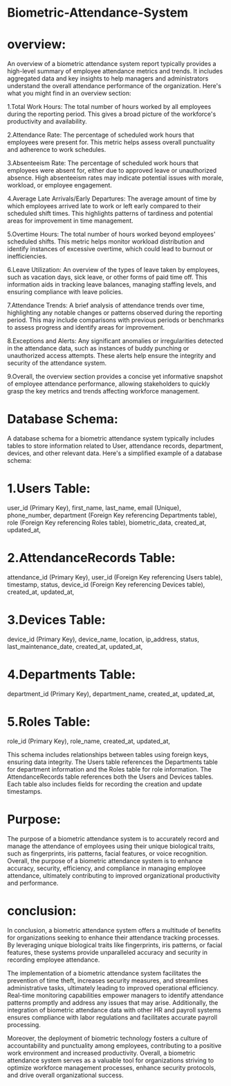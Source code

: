 #  Biometric-Attendance-System
#  overview:
An overview of a biometric attendance system report typically provides a high-level summary of employee attendance metrics and trends. It includes aggregated data and key insights to help managers and administrators understand the overall attendance performance of the organization. Here's what you might find in an overview section:

1.Total Work Hours: The total number of hours worked by all employees during the reporting period. This gives a broad picture of the workforce's productivity and availability.

2.Attendance Rate: The percentage of scheduled work hours that employees were present for. This metric helps assess overall punctuality and adherence to work schedules.

3.Absenteeism Rate: The percentage of scheduled work hours that employees were absent for, either due to approved leave or unauthorized absence. High absenteeism rates may indicate potential issues with morale, workload, or employee engagement.

4.Average Late Arrivals/Early Departures: The average amount of time by which employees arrived late to work or left early compared to their scheduled shift times. This highlights patterns of tardiness and potential areas for improvement in time management.

5.Overtime Hours: The total number of hours worked beyond employees' scheduled shifts. This metric helps monitor workload distribution and identify instances of excessive overtime, which could lead to burnout or inefficiencies.

6.Leave Utilization: An overview of the types of leave taken by employees, such as vacation days, sick leave, or other forms of paid time off. This information aids in tracking leave balances, managing staffing levels, and ensuring compliance with leave policies.

7.Attendance Trends: A brief analysis of attendance trends over time, highlighting any notable changes or patterns observed during the reporting period. This may include comparisons with previous periods or benchmarks to assess progress and identify areas for improvement.

8.Exceptions and Alerts: Any significant anomalies or irregularities detected in the attendance data, such as instances of buddy punching or unauthorized access attempts. These alerts help ensure the integrity and security of the attendance system.

9.Overall, the overview section provides a concise yet informative snapshot of employee attendance performance, allowing stakeholders to quickly grasp the key metrics and trends affecting workforce management.

#  Database Schema:
A database schema for a biometric attendance system typically includes tables to store information related to User, attendance records, department, devices, and other relevant data. Here's a simplified example of a database schema:

# 1.Users Table:
user_id (Primary Key),
first_name,
last_name,
email (Unique),
phone_number,
department (Foreign Key referencing Departments table),
role (Foreign Key referencing Roles table),
biometric_data,
created_at,
updated_at,

# 2.AttendanceRecords Table:
attendance_id (Primary Key),
user_id (Foreign Key referencing Users table),
timestamp,
status,
device_id (Foreign Key referencing Devices table),
created_at,
updated_at,

# 3.Devices Table:
device_id (Primary Key),
device_name,
location,
ip_address,
status,
last_maintenance_date,
created_at,
updated_at,

# 4.Departments Table:
department_id (Primary Key),
department_name,
created_at,
updated_at,

# 5.Roles Table:
role_id (Primary Key),
role_name,
created_at,
updated_at,

This schema includes relationships between tables using foreign keys, ensuring data integrity. The Users table references the Departments table for department information and the Roles table for role information. The AttendanceRecords table references both the Users and Devices tables. Each table also includes fields for recording the creation and update timestamps.

# Purpose:
The purpose of a biometric attendance system is to accurately record and manage the attendance of employees using their unique biological traits, such as fingerprints, iris patterns, facial features, or voice recognition.
Overall, the purpose of a biometric attendance system is to enhance accuracy, security, efficiency, and compliance in managing employee attendance, ultimately contributing to improved organizational productivity and performance.

# conclusion:
In conclusion, a biometric attendance system offers a multitude of benefits for organizations seeking to enhance their attendance tracking processes. By leveraging unique biological traits like fingerprints, iris patterns, or facial features, these systems provide unparalleled accuracy and security in recording employee attendance.

The implementation of a biometric attendance system facilitates the prevention of time theft, increases security measures, and streamlines administrative tasks, ultimately leading to improved operational efficiency. Real-time monitoring capabilities empower managers to identify attendance patterns promptly and address any issues that may arise. Additionally, the integration of biometric attendance data with other HR and payroll systems ensures compliance with labor regulations and facilitates accurate payroll processing.

Moreover, the deployment of biometric technology fosters a culture of accountability and punctuality among employees, contributing to a positive work environment and increased productivity. Overall, a biometric attendance system serves as a valuable tool for organizations striving to optimize workforce management processes, enhance security protocols, and drive overall organizational success.












